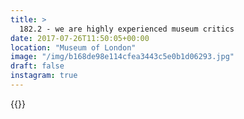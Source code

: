 ```yaml
---
title: >
  182.2 - we are highly experienced museum critics
date: 2017-07-26T11:50:05+00:00
location: "Museum of London"
image: "/img/b168de98e114cfea3443c5e0b1d06293.jpg"
draft: false
instagram: true
---
```


{{<photo src="/img/b168de98e114cfea3443c5e0b1d06293.jpg">}}
